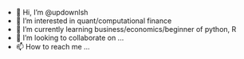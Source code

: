 - 👋 Hi, I’m @updownlsh
- 👀 I’m interested in quant/computational finance
- 🌱 I’m currently learning business/economics/beginner of python, R
- 💞️ I’m looking to collaborate on ...
- 📫 How to reach me ...

<!---
updownlsh/updownlsh is a ✨ special ✨ repository because its `README.md` (this file) appears on your GitHub profile.
You can click the Preview link to take a look at your changes.
--->
